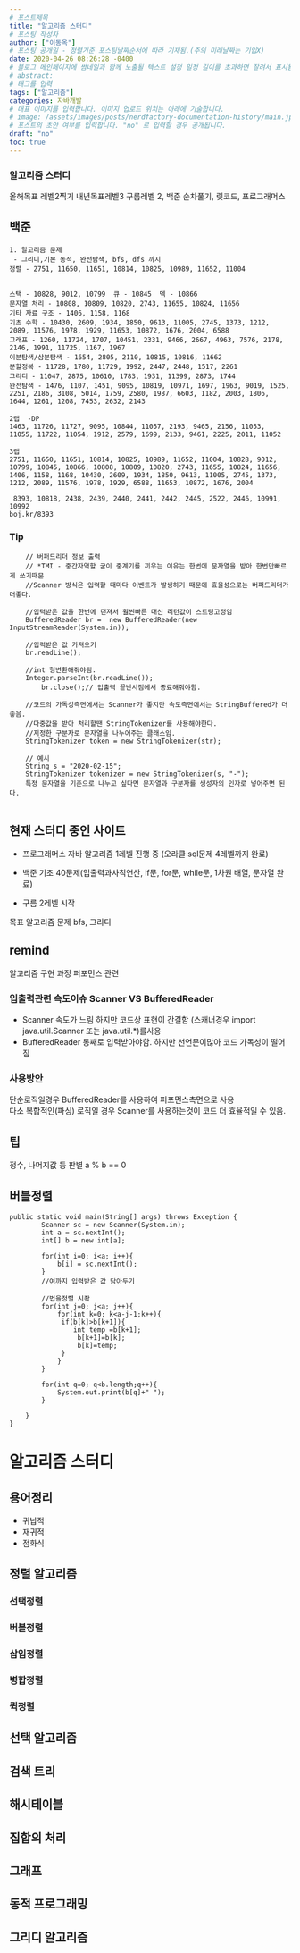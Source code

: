 ```yaml
---
# 포스트제목
title: "알고리즘 스터디"
# 포스팅 작성자
author: ["이동옥"] 
# 포스팅 공개일 - 정렬기준 포스팅날짜순서에 따라 기재됨.(주의 미래날짜는 기입X)
date: 2020-04-26 08:26:28 -0400
# 블로그 메인페이지에 썸네일과 함께 노출될 텍스트 설정 일정 길이를 초과하면 잘려서 표시됨.
# abstract:
# 태그를 입력
tags: ["알고리즘"]
categories: 자바개발
# 대표 이미지를 입력합니다. 이미지 업로드 위치는 아래에 기술합니다.
# image: /assets/images/posts/nerdfactory-documentation-history/main.jpg
# 포스트의 초안 여부를 입력합니다. "no" 로 입력할 경우 공개됩니다.
draft: "no"
toc: true
---
```


### 알고리즘 스터디

올해목표 레벨2찍기 내년목표레벨3
구름레벨 2, 백준 순차풀기, 릿코드, 프로그래머스


## 백준
```
1. 알고리즘 문제
 - 그리디,기본 동적, 완전탐색, bfs, dfs 까지
정렬 - 2751, 11650, 11651, 10814, 10825, 10989, 11652, 11004


스택 - 10828, 9012, 10799  큐 - 10845  덱 - 10866
문자열 처리 - 10808, 10809, 10820, 2743, 11655, 10824, 11656
기타 자료 구조 - 1406, 1158, 1168
기초 수학 - 10430, 2609, 1934, 1850, 9613, 11005, 2745, 1373, 1212, 2089, 11576, 1978, 1929, 11653, 10872, 1676, 2004, 6588  
그래프 - 1260, 11724, 1707, 10451, 2331, 9466, 2667, 4963, 7576, 2178, 2146, 1991, 11725, 1167, 1967
이분탐색/삼분탐색 - 1654, 2805, 2110, 10815, 10816, 11662
분할정복 - 11728, 1780, 11729, 1992, 2447, 2448, 1517, 2261
그리디 - 11047, 2875, 10610, 1783, 1931, 11399, 2873, 1744 
완전탐색 - 1476, 1107, 1451, 9095, 10819, 10971, 1697, 1963, 9019, 1525, 2251, 2186, 3108, 5014, 1759, 2580, 1987, 6603, 1182, 2003, 1806, 1644, 1261, 1208, 7453, 2632, 2143

2랩  -DP
1463, 11726, 11727, 9095, 10844, 11057, 2193, 9465, 2156, 11053, 11055, 11722, 11054, 1912, 2579, 1699, 2133, 9461, 2225, 2011, 11052

3랩
2751, 11650, 11651, 10814, 10825, 10989, 11652, 11004, 10828, 9012, 10799, 10845, 10866, 10808, 10809, 10820, 2743, 11655, 10824, 11656, 1406, 1158, 1168, 10430, 2609, 1934, 1850, 9613, 11005, 2745, 1373, 1212, 2089, 11576, 1978, 1929, 6588, 11653, 10872, 1676, 2004

 8393, 10818, 2438, 2439, 2440, 2441, 2442, 2445, 2522, 2446, 10991, 10992
boj.kr/8393

```

### Tip
```
	// 버퍼드리더 정보 출력	
	// *TMI - 중간자역할 굳이 중계기를 끼우는 이유는 한번에 문자열을 받아 한번만빠르게 쏘기때문
	//Scanner 방식은 입력할 때마다 이벤트가 발생하기 때문에 효율성으로는 버퍼드리더가 더좋다.
	
	//입력받은 값을 한번에 던져서 훨씬빠른 대신 리턴값이 스트링고정임
	BufferedReader br =  new BufferedReader(new InputStreamReader(System.in));
	
	//입력받은 값 가져오기
	br.readLine();
	
	//int 형변환해줘야됨.
	Integer.parseInt(br.readLine());
		br.close();// 입출력 끝난시점에서 종료해줘야함.
	
	//코드의 가독성측면에서는 Scanner가 좋지만 속도측면에서는 StringBuffered가 더좋음.	
	//다중값을 받아 처리할땐 StringTokenizer를 사용해야한다.
	//지정한 구분자로 문자열을 나누어주는 클래스임.
	StringTokenizer token = new StringTokenizer(str);	
	
	// 예시
	String s = "2020-02-15";
	StringTokenizer tokenizer = new StringTokenizer(s, "-");
	특정 문자열을 기준으로 나누고 싶다면 문자열과 구분자를 생성자의 인자로 넣어주면 된다.
	
```


## 현재 스터디 중인 사이트
 - 프로그래머스 자바 알고리즘 1레벨 진행 중 (오라클 sql문제 4레벨까지 완료)
 
 - 백준  기초 40문제(입출력과사칙연산, if문, for문, while문, 1차원 배열, 문자열 완료)
 - 구름   2레벨 시작
 
목표 알고리즘 문제
bfs, 그리디



## remind   
알고리즘 구현 과정 퍼포먼스 관련  

### 입출력관련 속도이슈  Scanner VS BufferedReader  
- Scanner 속도가 느림 하지만 코드상 표현이 간결함 (스캐너경우 import java.util.Scanner 또는 java.util.*)를사용
- BufferedReader 통째로 입력받아야함. 하지만 선언문이많아 코드 가독성이 떨어짐  

### 사용방안  
단순로직일경우 BufferedReader를 사용하여 퍼포먼스측면으로 사용  
다소 복합적인(파싱) 로직일 경우 Scanner를 사용하는것이 코드 더 효율적일 수 있음.   

## 팁
정수, 나머지값 등 판별
a % b == 0 



## 버블정렬
```
public static void main(String[] args) throws Exception {
		Scanner sc = new Scanner(System.in);
		int a = sc.nextInt();
		int[] b = new int[a];
				
		for(int i=0; i<a; i++){
			b[i] = sc.nextInt();
		}
		//여까지 입력받은 값 담아두기
		
		//법을정렬 시좍
		for(int j=0; j<a; j++){
			for(int k=0; k<a-j-1;k++){
			 if(b[k]>b[k+1]){
				int temp =b[k+1];
				 b[k+1]=b[k];
				 b[k]=temp;
			 }
			}
		}
		
		for(int q=0; q<b.length;q++){
			System.out.print(b[q]+" ");
		}
		
	}
}
```







# 알고리즘 스터디
 
## 용어정리  
 - 귀납적  
 - 재귀적  
 - 점화식  



## 정렬 알고리즘

### 선택정렬

### 버블정렬

### 삽입정렬

### 병합정렬

### 퀵정렬


## 선택 알고리즘

## 검색 트리

## 해시테이블

## 집합의 처리

## 그래프

## 동적 프로그래밍

## 그리디 알고리즘
